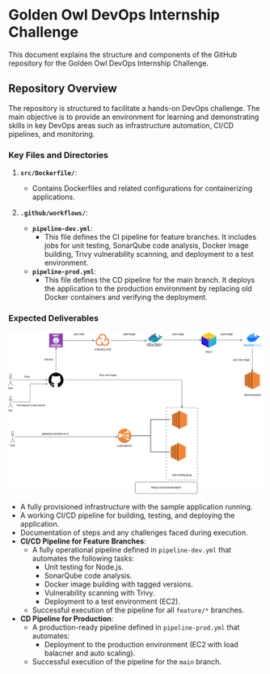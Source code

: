 # Golden Owl DevOps Internship Challenge

This document explains the structure and components of the GitHub repository for the Golden Owl DevOps Internship Challenge.

## Repository Overview

The repository is structured to facilitate a hands-on DevOps challenge. The main objective is to provide an environment for learning and demonstrating skills in key DevOps areas such as infrastructure automation, CI/CD pipelines, and monitoring.

### Key Files and Directories

1. **`src/Dockerfile/`**:
   - Contains Dockerfiles and related configurations for containerizing applications.

2. **`.github/workflows/`**:
   - **`pipeline-dev.yml`**:
     - This file defines the CI pipeline for feature branches. It includes jobs for unit testing, SonarQube code analysis, Docker image building, Trivy vulnerability scanning, and deployment to a test environment.
   - **`pipeline-prod.yml`**:
     - This file defines the CD pipeline for the main branch. It deploys the application to the production environment by replacing old Docker containers and verifying the deployment.

### Expected Deliverables

<p align="center">
    <img src="./image/flow_chart.drawio.png" alt="CICD Pipeline" />
<p>
   
- A fully provisioned infrastructure with the sample application running.
- A working CI/CD pipeline for building, testing, and deploying the application.
- Documentation of steps and any challenges faced during execution.
- **CI/CD Pipeline for Feature Branches**:
  - A fully operational pipeline defined in `pipeline-dev.yml` that automates the following tasks:
    - Unit testing for Node.js.
    - SonarQube code analysis.
    - Docker image building with tagged versions.
    - Vulnerability scanning with Trivy.
    - Deployment to a test environment (EC2).
  - Successful execution of the pipeline for all `feature/*` branches.
- **CD Pipeline for Production**:
  - A production-ready pipeline defined in `pipeline-prod.yml` that automates:
    - Deployment to the production environment (EC2 with load balacner and auto scaling).
  - Successful execution of the pipeline for the `main` branch.

